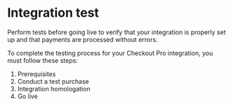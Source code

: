 # Integration test

Perform tests before going live to verify that your integration is properly set up and that payments are processed without errors.

To complete the testing process for your Checkout Pro integration, you must follow these steps:

1. Prerequisites
2. Conduct a test purchase
3. Integration homologation
4. Go live